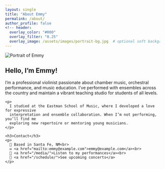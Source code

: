 ```yaml
---
layout: single
title: "About Emmy"
permalink: /about/
author_profile: false
<!-- header:
  overlay_color: "#000"
  overlay_filter: "0.25"
  overlay_image: /assets/images/portrait-bg.jpg  # optional soft background image -->
---
```


<div class="about-container">

  <div class="about-portrait">
    <img src="/assets/images/emmy-portrait.jpg" alt="Portrait of Emmy" />
  </div>

  <div class="about-text">
    <h2>Hello, I’m Emmy!</h2>
    <p>
      I’m a professional violinist passionate about chamber music, orchestral performance,
      and music education. I’ve performed with ensembles across the country and maintain
      a vibrant teaching studio for students of all levels.
    </p>

    <p>
      I studied at the Eastman School of Music, where I developed a love for expressive
      interpretation and ensemble collaboration. When I’m not performing, you’ll find me
      exploring new repertoire or mentoring young musicians.
    </p>

    <h3>Contact</h3>
    <p>
      📍 Based in Santa Fe, NM<br>
      ✉️ <a href="mailto:emmy@example.com">emmy@example.com</a><br>
      🎻 <a href="/media/">Listen to my performances</a><br>
      📅 <a href="/schedule/">See upcoming concerts</a>
    </p>
  </div>

</div>